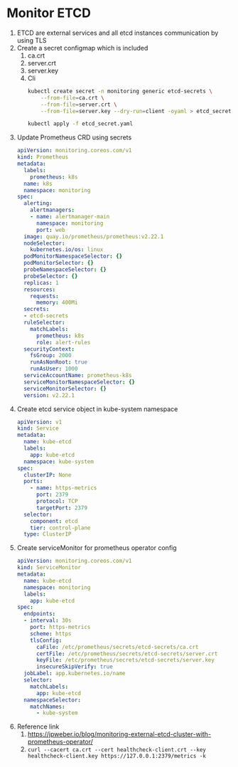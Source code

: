 # Monitor ETCD
1. ETCD are external services and all etcd instances communication by using TLS
1. Create a secret configmap which is included
    1. ca.crt
    1. server.crt
    1. server.key
    1. Cli
        ```bash 
        kubectl create secret -n monitoring generic etcd-secrets \
            --from-file=ca.crt \
            --from-file=server.crt \
            --from-file=server.key --dry-run=client -oyaml > etcd_secret.yaml
        
        kubectl apply -f etcd_secret.yaml
        ```
1. Update Prometheus CRD using secrets
    ```yaml
    apiVersion: monitoring.coreos.com/v1
    kind: Prometheus
    metadata:
      labels:
        prometheus: k8s
      name: k8s
      namespace: monitoring
    spec:
      alerting:
        alertmanagers:
        - name: alertmanager-main
          namespace: monitoring
          port: web
      image: quay.io/prometheus/prometheus:v2.22.1
      nodeSelector:
        kubernetes.io/os: linux
      podMonitorNamespaceSelector: {}
      podMonitorSelector: {}
      probeNamespaceSelector: {}
      probeSelector: {}
      replicas: 1
      resources:
        requests:
          memory: 400Mi
      secrets:
      - etcd-secrets      
      ruleSelector:
        matchLabels:
          prometheus: k8s
          role: alert-rules
      securityContext:
        fsGroup: 2000
        runAsNonRoot: true
        runAsUser: 1000
      serviceAccountName: prometheus-k8s
      serviceMonitorNamespaceSelector: {}
      serviceMonitorSelector: {}
      version: v2.22.1
    ```
1. Create etcd service object in kube-system namespace
    ```yaml
    apiVersion: v1
    kind: Service
    metadata:
      name: kube-etcd
      labels:
        app: kube-etcd
      namespace: kube-system
    spec:
      clusterIP: None
      ports:
        - name: https-metrics
          port: 2379
          protocol: TCP
          targetPort: 2379
      selector:
        component: etcd
        tier: control-plane
      type: ClusterIP
    ```
1. Create serviceMonitor for prometheus operator config
    ```yaml
    apiVersion: monitoring.coreos.com/v1
    kind: ServiceMonitor
    metadata:
      name: kube-etcd
      namespace: monitoring
      labels:
        app: kube-etcd
    spec:
      endpoints:
      - interval: 30s
        port: https-metrics
        scheme: https
        tlsConfig:
          caFile: /etc/prometheus/secrets/etcd-secrets/ca.crt
          certFile: /etc/prometheus/secrets/etcd-secrets/server.crt
          keyFile: /etc/prometheus/secrets/etcd-secrets/server.key
          insecureSkipVerify: true      
      jobLabel: app.kubernetes.io/name
      selector:
        matchLabels:
          app: kube-etcd
      namespaceSelector:
        matchNames:
          - kube-system
    ```
1. Reference link
    1. <https://jpweber.io/blog/monitoring-external-etcd-cluster-with-prometheus-operator/>
    1. `curl --cacert ca.crt --cert healthcheck-client.crt --key healthcheck-client.key https://127.0.0.1:2379/metrics -k`
